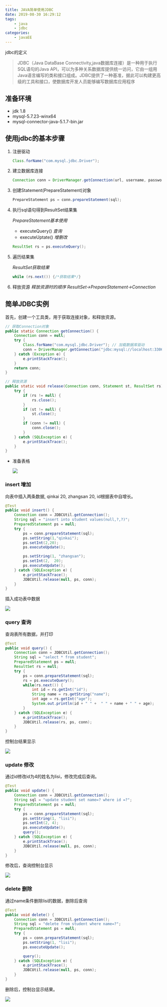 ```yaml
---
title: JAVA简单使用JDBC
date: 2019-08-30 16:29:12
tags: 
	- java
	- jdbc
categories:
	- javaEE
---
```


jdbc的定义

> JDBC（Java DataBase Connectivity,java数据库连接）是一种用于执行SQL语句的Java API，可以为多种关系数据库提供统一访问，它由一组用Java语言编写的类和接口组成。JDBC提供了一种基准，据此可以构建更高级的工具和接口，使数据库开发人员能够编写数据库应用程序

<!--more-->

## 准备环境

- jdk 1.8
- mysql-5.7.23-winx64
- mysql-connector-java-5.1.7-bin.jar

## 使用jdbc的基本步骤

1. 注册驱动

   ```java
   Class.forName("com.mysql.jdbc.Driver");
   ```

2. 建立数据库连接

   ```java
   Connection conn = DriverManager.getConnection(url, username, password);
   ```

3. 创建Statement(PrepareStatement)对象

   ```java
   PrepareStatement ps = conn.prepareStatement(sql);
   ```

4. 执行sql语句得到ResultSet结果集

   *PrepareStatement基本使用*

   - executeQuery() 	*查询*
   - executeUptate()  *增删改*

   ```java
   ResultSet rs = ps.executeQuery();
   ```

5. 遍历结果集

   *ResultSet获取结果*

   ```java
   while (rs.next()) {/*获取结果*/}
   ```

6. 释放资源 *释放资源时的顺序 ResultSet->PrepareStatement->Connection*

## 简单JDBC实例

首先，创建一个工具类，用于获取连接对象，和释放资源。

```java
// 获取Connection对象
public static Connection getConnection() {
    Connection conn = null;
    try {
        Class.forName("com.mysql.jdbc.Driver"); // 加载数据库驱动
        conn = DriverManager.getConnection("jdbc:mysql://localhost:3306/jdbctest", "root", "admin"); // 建立数据库连接
    } catch (Exception e) {
        e.printStackTrace();
    }
    return conn;
}

// 释放资源
public static void release(Connection conn, Statement st, ResultSet rs) {
    try {
        if (rs != null) {
            rs.close();
        }
        if (st != null) {
            st.close();
        }
        if (conn != null) {
            conn.close();
        }
    } catch (SQLException e) {
        e.printStackTrace();
    }
}
```

- 准备表格

  <img src="https://ws1.sinaimg.cn/large/006Cx571gy1g47g9tyti8j30e703ha9w.jpg"/>

### insert 增加

向表中插入两条数据, qinkai 20, zhangsan 20, id根据表中自增长。

```java
@Test
public void insert() {
    Connection conn = JDBCUtil.getConnection();
    String sql = "insert into student values(null,?,?)";
    PreparedStatement ps = null;
    try {
        ps = conn.prepareStatement(sql);
        ps.setString(1,"qinkai");
        ps.setInt(2,20);
        ps.executeUpdate();

        ps.setString(1, "zhangsan");
        ps.setInt(2,  20);
        ps.executeUpdate();
    } catch (SQLException e) {
        e.printStackTrace();
        JDBCUtil.release(null, ps, conn);
    }
}
```

插入成功表中数据

<img src="https://ws1.sinaimg.cn/large/006Cx571gy1g47gamgxlhj30e8037q2t.jpg"/>

### query 查询

查询表所有数据，并打印

```java
@Test
public void query() {
    Connection conn = JDBCUtil.getConnection();
    String sql = "select * from student";
    PreparedStatement ps = null;
    ResultSet rs = null;
    try {
        ps = conn.prepareStatement(sql);
        rs = ps.executeQuery();
        while(rs.next()) {
            int id = rs.getInt("id");
            String name = rs.getString("name");
            int age = rs.getInt("age");
            System.out.println(id + " " +  " " + name + " " + age);
        }
    } catch (SQLException e) {
        e.printStackTrace();
        JDBCUtil.release(rs, ps, conn);
    }
}
```

控制台结果显示

<img src="https://ws1.sinaimg.cn/large/006Cx571gy1g47gb0ffk4j30he03sdfs.jpg"/>

### update 修改

通过id修改id为4的姓名为lisi，修改完成后查询。

```java
@Test
public void update() {
    Connection conn = JDBCUtil.getConnection();
    String sql = "update student set name=? where id =?";
    PreparedStatement ps = null;
    try {
        ps = conn.prepareStatement(sql);
        ps.setString(1, "lisi");
        ps.setInt(2, 4);
        ps.executeUpdate();
        query();
    } catch (SQLException e) {
        e.printStackTrace();
        JDBCUtil.release(null, ps, conn);
    }
}
```

修改后，查询控制台显示

<img src="https://ws1.sinaimg.cn/large/006Cx571gy1g47gbe8q5jj30h703w0so.jpg"/>

### delete 删除

通过name条件删除lisi的数据，删除后查询

```java
@Test
public void delete() {
    Connection conn = JDBCUtil.getConnection();
    String sql = "delete from student where name=?";
    PreparedStatement ps = null;
    try {
        ps = conn.prepareStatement(sql);
        ps.setString(1, "lisi");
        ps.executeUpdate();

        query();
    } catch (SQLException e) {
        e.printStackTrace();
        JDBCUtil.release(null, ps, conn);
    }
}
```

删除后，控制台显示结果。

<img src="https://ws1.sinaimg.cn/large/006Cx571gy1g47gdf8moyj30gh03d747.jpg"/>

